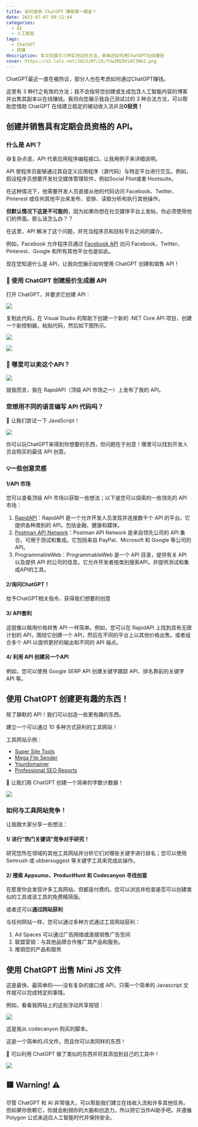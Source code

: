 ```yaml
---
title: 如何使用 ChatGPT 赚取第一桶金？
date: 2023-07-07 09:12:44
categories:
  - AI
  - 人工智能
tags:
  - ChatGPT
  - 网赚
description: 本文将展示三种实测过的方法，来阐述如何用ChatGPT在线赚钱
cover: https://s2.loli.net/2023/07/25/T5wIMZ9ViKC3Nk2.png
---
```


ChatGPT最近一直在被热议，部分人也在考虑如何通过ChatGPT赚钱。

这里有 3 种行之有效的方法；我不会指导您创建或生成包含人工智能内容的博客并出售其副本以在线赚钱。我将向您展示我自己测试过的 3 种合法方法，可以帮助您借助 ChatGPT 在线建立稳定的被动收入流并且**0投资！**

## 创建并销售具有定期会员资格的 API。

### 什么是 API？

😅复杂点说，API 代表应用程序编程接口。让我用例子来详细说明。

API 使程序员能够通过其自定义应用程序（源代码）与特定平台进行交互。例如，假设程序员想要开发社交媒体管理软件，例如Social Pilot或者 Hootsuite。

在这种情况下，他需要开发人员直接从他的代码访问 Facebook、Twitter、Pinterest 或任何其他平台来发布、安排、读取分析和执行其他操作。

**但默认情况下这是不可能的**，因为如果你想在社交媒体平台上发帖，你必须使用他们的界面。那么该怎么办？？

在这里，API 解决了这个问题，并充当程序员和目标平台之间的媒介。

例如，Facebook 允许程序员通过 [Facebook API](https://developers.facebook.com/docs/) 访问 Facebook，Twitter、Pinterest、Google 和所有其他平台也是如此。

现在您知道什么是 API，让我向您展示如何使用 ChatGPT 创建和销售 API！

### 🤖 使用 ChatGPT 创建报价生成器 API

打开 ChatGPT，并要求它创建 API：

![](https://s2.loli.net/2023/07/25/2gio3rmSP4tWYB5.png)

复制此代码，在 Visual Studio 的帮助下创建一个新的 .NET Core API 项目，创建一个新控制器，粘贴代码，然后如下图所示。

![](https://s2.loli.net/2023/07/25/ycOX68zQlnNrieJ.png)

![](https://s2.loli.net/2023/07/25/4MNhpgn6CUFKbtO.png)

### 🤖 哪里可以卖这个API？

![](https://s2.loli.net/2023/07/25/C1m4LHDnKb5PSaB.png)

就我而言，我在 RapidAPI（顶级 API 市场之一）上发布了我的 API。

### 您想用不同的语言编写 API 代码吗？

🤖 让我们尝试一下 JavaScript！

![](https://s2.loli.net/2023/07/25/PmYwdskTDg2rEhe.png)

你可以玩ChatGPT来得到你想要的东西，但问题在于创意！哪里可以找到开发人员会购买的最佳 API 创意。

### 💡一些创意灵感

#### 1/API 市场

您可以查看顶级 API 市场以获取一些想法；以下是您可以探索的一些领先的 API 市场：

1. [RapidAPI](https://rapidapi.com/)：RapidAPI 是一个允许开发人员发现并连接数千个 API 的平台。它提供各种类别的 API，包括金融、健康和媒体。
2. [Postman API Network](https://www.postman.com/explore)：Postman API Network 是来自领先公司的 API 集合，可用于测试和集成。它包括来自 PayPal、Microsoft 和 Google 等公司的 API。
3. ProgrammableWeb：ProgrammableWeb 是一个 API 目录，提供有关 API 以及提供 API 的公司的信息。它允许开发者按类别搜索API，并提供测试和集成API的工具。

#### 2/询问ChatGPT！

给予ChatGPT相关指令，获得我们想要的创意

#### 3/ API套利

这就像以租用价格转售 API 一样简单。例如，您可以在 RapidAPI 上找到具有无限计划的 API，围绕它创建一个 API，然后在不同的平台上以其他价格出售。或者组合多个 API 以提供更好的输出和不同的 API 端点。

#### 4/ 利用 API 创建另一个API

例如，您可以使用 Google SERP API 创建关键字跟踪 API、排名靠前的关键字 API 等。

## 使用 ChatGPT 创建更有趣的东西！

除了静默的 API！我们可以创造一些更有趣的东西。

建立一个可以通过 10 多种方式获利的工具网站！

工具网站示例：

- [Super Site Tools](https://supersitetools.com/)
- [Mega File Sender](https://megafilesender.com/en)
- [Yourdomainer](https://yourdomainer.com/)
- [Professional SEO Reports](https://report-seo.com/)

🤖 让我们用 ChatGPT 创建一个简单的字数计数器！

![](https://s2.loli.net/2023/07/25/aNkUuSh9KOGBCMJ.png)

### 如何与工具网站竞争！

让我跟大家分享一些想法：

#### 1/ 进行“热门关键词”竞争对手研究！

研究您所在领域的其他工具网站并分析它们对哪些关键字进行排名；您可以使用 Semrush 或 ubbersuggest 等关键字工具来完成此操作。

#### 2/ 搜索 Appsumo、ProductHunt 和 Codecanyon 寻找创意

在那里你会发现许多工具网站，但都是付费的。您可以浏览并检查是否可以创建类似的工具或该工具的免费精简版。

或者还可以**通过网站获利**

与任何网站一样，您可以通过多种方式通过工具网站获利：

1. Ad Spaces 可以通过广告网络或直接销售广告空间
2. 联盟营销：与其他品牌合作推广其产品和服务。
3. 推销您的产品和服务

## 使用 ChatGPT 出售 Mini JS 文件

这是最快、最简单的——没有复杂的接口或 API，只需一个简单的 Javascript 文件就可以完成特定的事情。

例如，看看我网站上的这些浮动共享按钮：

![](https://s2.loli.net/2023/07/25/CO5MnHGkIhZdcvD.png)

这是我从 codecanyon 购买的脚本。

这是一个简单的JS文件。而且你可以卖同样的东西！

🤖 可以利用 ChatGPT 做了类似的东西并将其添加到自己的工具中！

![](https://s2.loli.net/2023/07/25/N5vfxICci6eSZKW.png)

## 🟥 Warning! ⚠️

尽管 ChatGPT 和 AI 非常强大，可以帮助我们建立在线收入流和许多其他任务。但如果你依赖它，你就会削弱你的大脑和创造力。所以把它当作AI助手吧。并遵循 Polygon 公式来适应人工智能时代并保持安全。
